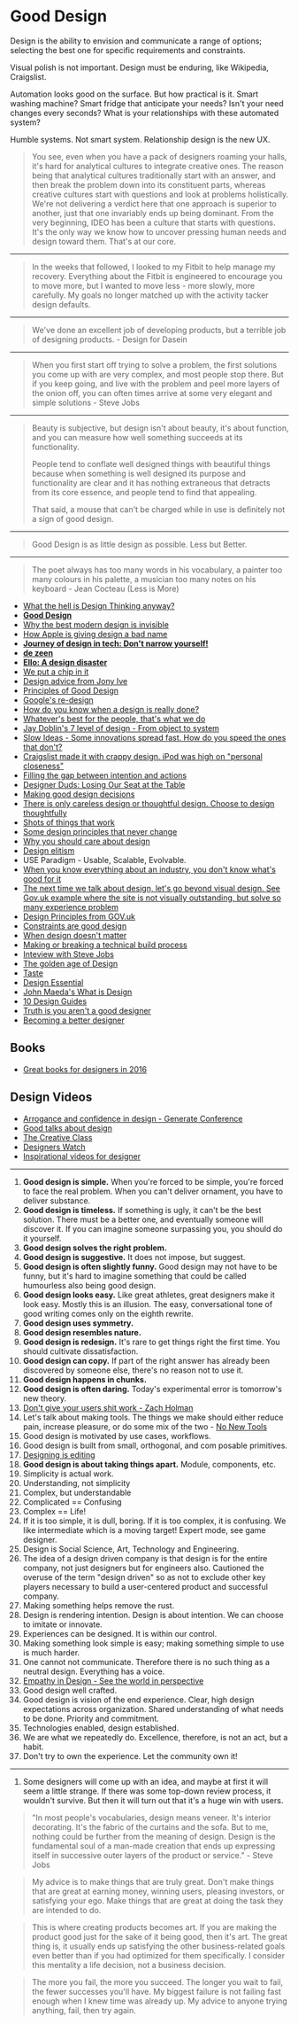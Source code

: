 # Good Design

Design is the ability to envision and communicate a range of options; selecting the best one for specific requirements and constraints.

Visual polish is not important. Design must be enduring, like Wikipedia, Craigslist.

Automation looks good on the surface. But how practical is it. Smart washing machine? Smart fridge that anticipate your needs? Isn't your need changes every seconds? What is your relationships with these automated system?

Humble systems. Not smart system. Relationship design is the new UX.

> You see, even when you have a pack of designers roaming your halls, it's hard for analytical cultures to integrate creative ones. The reason being that analytical cultures traditionally start with an answer, and then break the problem down into its constituent parts, whereas creative cultures start with questions and look at problems holistically. We're not delivering a verdict here that one approach is superior to another, just that one invariably ends up being dominant. From the very beginning, IDEO has been a culture that starts with questions. It's the only way we know how to uncover pressing human needs and design toward them. That's at our core.

---

> In the weeks that followed, I looked to my Fitbit to help manage my recovery. Everything about the Fitbit is engineered to encourage you to move more, but I wanted to move less - more slowly, more carefully. My goals no longer matched up with the activity tacker design defaults.

---

> We've done an excellent job of developing products, but a terrible job of designing products. - Design for Dasein

---

> When you first start off trying to solve a problem, the first solutions you come up with are very complex, and most people stop there. But if you keep going, and live with the problem and peel more layers of the onion off, you can often times arrive at some very elegant and simple solutions - Steve Jobs

---
> Beauty is subjective, but design isn't about beauty, it's about function, and you can measure how well something succeeds at its functionality.
>
> People tend to conflate well designed things with beautiful things because when something is well designed its purpose and functionality are clear and it has nothing extraneous that detracts from its core essence, and people tend to find that appealing.
>
> That said, a mouse that can't be charged while in use is definitely not a sign of good design.

---
> Good Design is as little design as possible. Less but Better.

---
> The poet always has too many words in his vocabulary, a painter too many colours in his palette, a musician too many notes on his keyboard - Jean Cocteau (Less is More)

* [What the hell is Design Thinking anyway?](http://www.andybudd.com/archives/2016/04/what_the_hell_is_design_thinking_anyway/)
* [**Good Design**](https://medium.com/the-year-of-the-looking-glass/good-design-a89c15136ba6#.helibco8c)
* [Why the best modern design is invisible](http://www.slate.com/blogs/the_eye/2014/12/02/facebook_s_julie_zhuo_on_invisible_design_in_make_your_mark_a_business_book.html)
* [How Apple is giving design a bad name](https://www.fastcodesign.com/3053406/how-apple-is-giving-design-a-bad-name)
* [**Journey of design in tech: Don't narrow yourself!**](https://medium.com/@imran_parvez/journey-of-design-in-tech-4e830ee8a208)
* [**de zeen**](http://www.dezeen.com/)
* [**Ello: A design disaster**](https://medium.com/@jvdgoot/ello-a-design-disaster-d53022ab3a62)
* [We put a chip in it](http://weputachipinit.tumblr.com/)
* [Design advice from Jony Ive](http://www.vanseodesign.com/web-design/advice-jony-ive/)
* [Principles of Good Design](http://iandanielstewart.com/2014/02/20/principles-of-good-design/)
* [Google's re-design](http://www.fastcodesign.com/3016268/google-the-redesign)
* [How do you know when a design is really done?](http://www.fastcodesign.com/3028076/how-do-you-know-when-a-design-is-really-done)
* [Whatever's best for the people, that's what we do](https://medium.com/p/ed75a0ee7641)
* [Jay Doblin's 7 level of design - From object to system](http://www.thoughtyoushouldseethis.com/post/21860352429/jay-doblins-seven-levels-of-design)
* [Slow Ideas - Some innovations spread fast. How do you speed the ones that don't?](http://www.newyorker.com/reporting/2013/07/29/130729fa_fact_gawande)
* [Craigslist made it with crappy design. iPod was high on "personal closeness"](http://us1.campaign-archive1.com/?u=836dc9c64862f158af8a31e20&id=d2dcae3448&e=e02d2860e9)
* [Filling the gap between intention and actions](https://medium.com/ux-design-1/fa95d615df7c)
* [Designer Duds: Losing Our Seat at the Table](http://mokriya.quora.com/Designer-Duds-Losing-Our-Seat-at-the-Table)
* [Making good design decisions](http://blog.getprismatic.com/making-good-design-decisions/)
* [There is only careless design or thoughtful design. Choose to design thoughtfully](https://medium.com/@ireneau/5b867e9f2614)
* [Shots of things that work](http://thegodfounder.com/)
* [Some design principles that never change](http://boagworld.com/design/some-design-principles-never-change/)
* [Why you should care about design](http://blog.groupbuddies.com/posts/41-why-you-should-care-about-design)
* [Design elitism](http://daneden.me/2014/06/28/design-elitism/)
* USE Paradigm - Usable, Scalable, Evolvable.
* [When you know everything about an industry, you don't know what's good for it](https://medium.com/@NilsSkold/experience-slows-you-down-9b25a4153669)
* [The next time we talk about design, let's go beyond visual design. See Gov.uk example where the site is not visually outstanding, but solve so many experience problem](https://medium.com/@tinkadoic/design-is-the-experience-7b4339021e41)
* [Design Principles from GOV.uk](https://www.gov.uk/design-principles)
* [Constraints are good design](http://www.fastcodesign.com/3025434/willingly-accept-constraints)
* [When design doesn't matter](https://medium.com/i-m-h-o/when-design-doesnt-matter-bb29af1b5866)
* [Making or breaking a technical build process](http://authenticff.com/journal/managing-client-expectations-making-or-breaking-a-technical-build-process)
* [Inteview with Steve Jobs](http://longform.org/stories/playboy-interview-steve-jobs)
* [The golden age of Design](http://tmagazine.blogs.nytimes.com/2014/09/22/design-golden-age/)
* [Taste](http://warpspire.com/posts/taste/)
* [Design Essential](http://designschool.canva.com/)
* [John Maeda's What is Design](http://www.whatisdesign.net/post/)
* [10 Design Guides](http://www.printingdeals.org/specials/design-guide.html)
* [Truth is you aren't a good designer](https://medium.com/the-treachery-of-images/truth-is-you-arent-a-good-designer-304177d2d654)
* [Becoming a better designer](https://gibbon.co/wdeb/becoming-a-better-designer)

## Books

* [Great books for designers in 2016](https://blog.pttrns.com/great-books-for-designers-to-read-in-2016-d2ebea3763f4#.yuvc5qm03)

## Design Videos

* [Arrogance and confidence in design - Generate Conference](https://www.youtube.com/watch?v=ngQnoBWsFfc)
* [Good talks about design](https://news.layervault.com/stories/25939-ask-dn-good-talks-about-design)
* [The Creative Class](http://thecreativeclass.tv/)
* [Designers Watch](http://designers.watch/)
* [Inspirational videos for designer](http://thenuschool.com/inspirational-videos-for-designers-the-full-collection/)

---
1. **Good design is simple.** When you're forced to be simple, you're forced to face the real problem. When you can't deliver ornament, you have to deliver substance.
2. **Good design is timeless.** If something is ugly, it can't be the best solution. There must be a better one, and eventually someone will discover it. If you can imagine someone surpassing you, you should do it yourself.
3. **Good design solves the right problem.**
4. **Good design is suggestive.** It does not impose, but suggest.
5. **Good design is often slightly funny.** Good design may not have to be funny, but it's hard to imagine something that could be called humourless also being good design.
6. **Good design looks easy.** Like great athletes, great designers make it look easy. Mostly this is an illusion. The easy, conversational tone of good writing comes only on the eighth rewrite.
7. **Good design uses symmetry.**
8. **Good design resembles nature.**
9. **Good design is redesign.** It's rare to get things right the first time. You should cultivate dissatisfaction.
10. **Good design can copy.** If part of the right answer has already been discovered by someone else, there's no reason not to use it.
11. **Good design happens in chunks.**
12. **Good design is often daring.** Today's experimental error is tomorrow's new theory.
13. [Don't give your users shit work - Zach Holman](http://zachholman.com/posts/shit-work/)
14. Let's talk about making tools. The things we make should either reduce pain, increase pleasure, or do some mix of the two - [No New Tools](http://frankchimero.com/blog/no-new-tools/)
15. Good design is motivated by use cases, workflows.
16. Good design is built from small, orthogonal, and com posable primitives.
17. [Designing is editing](http://blog.simplease.at/2014/05/designing-is-editing/)
18. **Good design is about taking things apart.** Module, components, etc.
19. Simplicity is actual work.
20. Understanding, not simplicity
21. Complex, but understandable
22. Complicated == Confusing
23. Complex == Life!
24. If it is too simple, it is dull, boring. If it is too complex, it is confusing. We like intermediate which is a moving target! Expert mode, see game designer.
25. Design is Social Science, Art, Technology and Engineering.
26. The idea of a design driven company is that design is for the entire company, not just designers but for engineers also. Cautioned the overuse of the term "design driven" so as not to exclude other key players necessary to build a user-centered product and successful company.
27. Making something helps remove the rust.
28. Design is rendering intention. Design is about intention. We can choose to imitate or innovate.
29. Experiences can be designed. It is within our control.
30. Making something look simple is easy; making something simple to use is much harder.
31. One cannot not communicate. Therefore there is no such thing as a neutral design. Everything has a voice.
32. [Empathy in Design - See the world in perspective](https://www.youtube.com/watch?v=8jrogFRt8fE)
33. Good design well crafted.
34. Good design is vision of the end experience. Clear, high design expectations across organization. Shared understanding of what needs to be done. Priority and commitment.
35. Technologies enabled, design established.
36. We are what we repeatedly do. Excellence, therefore, is not an act, but a habit.
37. Don't try to own the experience. Let the community own it! 

---
1. Some designers will come up with an idea, and maybe at first it will seem a little strange. If there was some top-down review process, it wouldn't survive. But then it will turn out that it's a huge win with users.

> "In most people's vocabularies, design means veneer. It's interior decorating. It's the fabric of the curtains and the sofa. But to me, nothing could be further from the meaning of design. Design is the fundamental soul of a man-made creation that ends up expressing itself in successive outer layers of the product or service." - Steve Jobs

> My advice is to make things that are truly great. Don't make things that are great at earning money, winning users, pleasing investors, or satisfying your ego. Make things that are great at doing the task they are intended to do.

> This is where creating products becomes art. If you are making the product good just for the sake of it being good, then it's art. The great thing is, it usually ends up satisfying the other business-related goals even better than if you had optimized for them specifically. I consider this mentality a life decision, not a business decision.

> The more you fail, the more you succeed. The longer you wait to fail, the fewer successes you'll have. My biggest failure is not failing fast enough when I knew time was already up. My advice to anyone trying anything, fail, then try again.